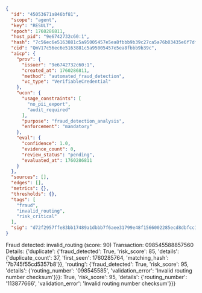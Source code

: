 ```json
{
  "id": "45053671a846bf81",
  "scope": "agent",
  "key": "RESULT",
  "epoch": 1760286811,
  "host_pid": "9e6742732c60:1",
  "hash": "7c56ec6e5163881c5a95005457e5ea8fbbb9b39c27ca5a76b03435e6f7df4720",
  "cid": "QmV17c56ec6e5163881c5a95005457e5ea8fbbb9b39c",
  "aicp": {
    "prov": {
      "issuer": "9e6742732c60:1",
      "created_at": 1760286811,
      "method": "automated_fraud_detection",
      "vc_type": "VerifiableCredential"
    },
    "ucon": {
      "usage_constraints": [
        "no_pii_export",
        "audit_required"
      ],
      "purpose": "fraud_detection_analysis",
      "enforcement": "mandatory"
    },
    "eval": {
      "confidence": 1.0,
      "evidence_count": 0,
      "review_status": "pending",
      "evaluated_at": 1760286811
    }
  },
  "sources": [],
  "edges": [],
  "metrics": {},
  "thresholds": {},
  "tags": [
    "fraud",
    "invalid_routing",
    "risk_critical"
  ],
  "sig": "d72f2957ffe83bb17489a1dbbb7f6aee31799e48f1566002285ecd8dbfcc1f7d"
}
```

Fraud detected: invalid_routing (score: 90)
Transaction: 098545588857560
Details: {'duplicate': {'fraud_detected': True, 'risk_score': 85, 'details': {'duplicate_count': 37, 'first_seen': 1760285764, 'matching_hash': '7b745f55cd5357b8'}}, 'routing': {'fraud_detected': True, 'risk_score': 95, 'details': {'routing_number': '098545585', 'validation_error': 'Invalid routing number checksum'}}}: True, 'risk_score': 95, 'details': {'routing_number': '113877666', 'validation_error': 'Invalid routing number checksum'}}}